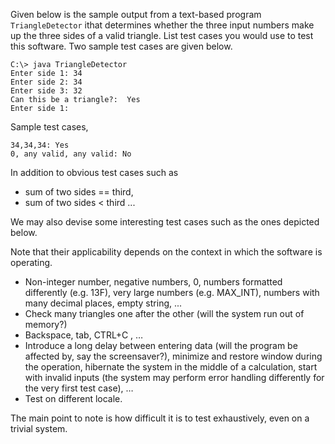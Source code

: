 <panel header=":lock::key: Test cases for `TriangleDetector`">
<question has-input="true">

Given below is the sample output from a text-based program `TriangleDetector` ithat determines whether the three input numbers make up the three sides of a valid triangle. List test cases you would use to test this software. Two sample test cases are given below.

```
C:\> java TriangleDetector
Enter side 1: 34
Enter side 2: 34
Enter side 3: 32
Can this be a triangle?:  Yes
Enter side 1:
```

Sample test cases,

```
34,34,34: Yes
0, any valid, any valid: No
```

<div slot="answer">

In addition to obvious test cases such as

* sum of two sides == third,
* sum of two sides < third ...

We may also devise some interesting test cases such as the ones depicted below.

Note that their applicability depends on the context in which the software is operating.

* Non-integer number, negative numbers, 0, numbers formatted differently (e.g. 13F), very large numbers (e.g. MAX_INT), numbers with many decimal places, empty string, ...
* Check many triangles one after the other (will the system run out of memory?)
* Backspace, tab, CTRL+C , …
* Introduce a long delay between entering data (will the program be affected by, say the screensaver?), minimize and restore window during the operation, hibernate the system in the middle of a calculation, start with invalid inputs (the system may perform error handling differently for the very first test case), …
* Test on different locale.

The main point to note is how difficult it is to test exhaustively, even on a trivial system.

</div>
</question>
</panel>
